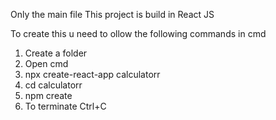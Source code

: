 Only the main file 
This project is build in React JS

To create this u need to ollow the following commands in cmd 
1. Create a folder
2. Open cmd
3. npx create-react-app calculatorr
4. cd calculatorr
5. npm create
6. To terminate Ctrl+C
   
